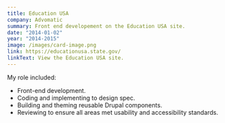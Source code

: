 ```yaml
---
title: Education USA
company: Advomatic
summary: Front end developement on the Education USA site. 
date: "2014-01-02"
year: "2014-2015"
image: /images/card-image.png
link: https://educationusa.state.gov/
linkText: View the Education USA site.
---
```

<p class="toggle-role">My role included:</p>

- Front-end development.
- Coding and implementing to design spec.
- Building and theming reusable Drupal components.
- Reviewing to ensure all areas met usability and accessibility standards.